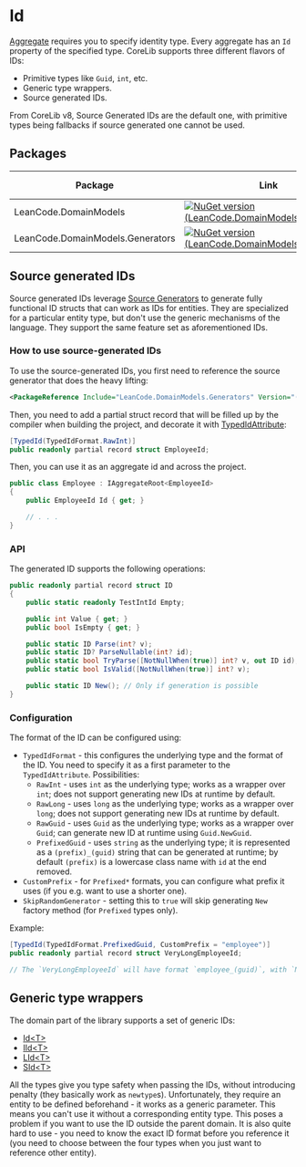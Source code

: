 # Id

[Aggregate] requires you to specify identity type. Every aggregate has an `Id` property of the specified type. CoreLib supports three different flavors of IDs:

- Primitive types like `Guid`, `int`, etc.
- Generic type wrappers.
- Source generated IDs.

From CoreLib v8, Source Generated IDs are the default one, with primitive types being fallbacks if source generated one cannot be used.

## Packages

| Package | Link | Application in section |
| --- | ----------- | ----------- |
| LeanCode.DomainModels | [![NuGet version (LeanCode.DomainModels)](https://img.shields.io/nuget/vpre/LeanCode.DomainModels.svg?style=flat-square&logo=nuget)](https://www.nuget.org/packages/LeanCode.DomainModels/8.0.2260-preview/) | `IAggregateRoot` |
| LeanCode.DomainModels.Generators | [![NuGet version (LeanCode.DomainModels.Generators)](https://img.shields.io/nuget/vpre/LeanCode.DomainModels.Generators.svg?style=flat-square&logo=nuget)](https://www.nuget.org/packages/LeanCode.DomainModels.Generators/8.0.2260-preview/) | Ids |

## Source generated IDs

Source generated IDs leverage [Source Generators](https://learn.microsoft.com/en-us/dotnet/csharp/roslyn-sdk/source-generators-overview) to generate fully functional ID structs that can work as IDs for entities. They are specialized for a particular entity type, but don't use the generic mechanisms of the language. They support the same feature set as aforementioned IDs.

### How to use source-generated IDs

To use the source-generated IDs, you first need to reference the source generator that does the heavy lifting:

```xml
<PackageReference Include="LeanCode.DomainModels.Generators" Version="(version)" OutputItemType="Analyzer" ReferenceOutputAssembly="false" />
```

Then, you need to add a partial struct record that will be filled up by the compiler when building the project, and decorate it with [TypedIdAttribute]:

```cs
[TypedId(TypedIdFormat.RawInt)]
public readonly partial record struct EmployeeId;
```

Then, you can use it as an aggregate id and across the project.

```cs
public class Employee : IAggregateRoot<EmployeeId>
{
    public EmployeeId Id { get; }

    // . . .
}
```

### API

The generated ID supports the following operations:

```cs
public readonly partial record struct ID
{
    public static readonly TestIntId Empty;

    public int Value { get; }
    public bool IsEmpty { get; }

    public static ID Parse(int? v);
    public static ID? ParseNullable(int? id);
    public static bool TryParse([NotNullWhen(true)] int? v, out ID id);
    public static bool IsValid([NotNullWhen(true)] int? v);

    public static ID New(); // Only if generation is possible
}
```

### Configuration

The format of the ID can be configured using:

- `TypedIdFormat` - this configures the underlying type and the format of the ID. You need to specify it as a first parameter to the `TypedIdAttribute`. Possibilities:
    - `RawInt` - uses `int` as the underlying type; works as a wrapper over `int`; does not support generating new IDs at runtime by default.
    - `RawLong` - uses `long` as the underlying type; works as a wrapper over `long`; does not support generating new IDs at runtime by default.
    - `RawGuid` - uses `Guid` as the underlying type; works as a wrapper over `Guid`; can generate new ID at runtime using `Guid.NewGuid`.
    - `PrefixedGuid` - uses `string` as the underlying type; it is represented as a `(prefix)_(guid)` string that can be generated at runtime; by default `(prefix)` is a lowercase class name with `id` at the end removed.
- `CustomPrefix` - for `Prefixed*` formats, you can configure what prefix it uses (if you e.g. want to use a shorter one).
- `SkipRandomGenerator` - setting this to `true` will skip generating `New` factory method (for `Prefixed` types only).

Example:

```cs
[TypedId(TypedIdFormat.PrefixedGuid, CustomPrefix = "employee")]
public readonly partial record struct VeryLongEmployeeId;

// The `VeryLongEmployeeId` will have format `employee_(guid)`, with `New` using `Guid.NewGuid` as random source.
```

## Generic type wrappers

The domain part of the library supports a set of generic IDs:

- [Id&lt;T&gt;]
- [IId&lt;T&gt;]
- [LId&lt;T&gt;]
- [SId&lt;T&gt;]

All the types give you type safety when passing the IDs, without introducing penalty (they basically work as `newtype`s). Unfortunately, they require an entity to be defined beforehand - it works as a generic parameter. This means you can't use it without a corresponding entity type. This poses a problem if you want to use the ID outside the parent domain. It is also quite hard to use - you need to know the exact ID format before you reference it (you need to choose between the four types when you just want to reference other entity).

[Id&lt;T&gt;]: https://github.com/leancodepl/corelibrary/blob/v8.0-preview/src/Domain/LeanCode.DomainModels/Model/Id.cs
[IId&lt;T&gt;]: https://github.com/leancodepl/corelibrary/blob/v8.0-preview/src/Domain/LeanCode.DomainModels/Model/Id.cs
[LId&lt;T&gt;]: https://github.com/leancodepl/corelibrary/blob/v8.0-preview/src/Domain/LeanCode.DomainModels/Model/Id.cs
[SId&lt;T&gt;]: https://github.com/leancodepl/corelibrary/blob/v8.0-preview/src/Domain/LeanCode.DomainModels/Model/Id.cs
[TypedIdAttribute]: https://github.com/leancodepl/corelibrary/blob/v8.0-preview/src/Domain/LeanCode.DomainModels/Ids/TypedIdAttribute.cs
[Aggregate]: ../aggregate/index.md
